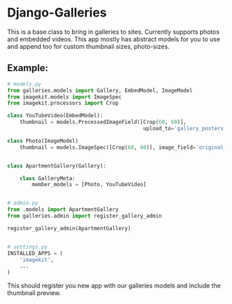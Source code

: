 Django-Galleries
======================

This is a base class to bring in galleries to sites. Currently supports photos
and embedded videos. This app mostly has abstract models for you to use and
append too for custom thumbnail sizes, photo-sizes.


Example:
------------------------------

```py
# models.py
from galleries.models import Gallery, EmbedModel, ImageModel
from imagekit.models import ImageSpec
from imagekit.processors import Crop

class YouTubeVideo(EmbedModel):
    thumbnail = models.ProcessedImageField([Crop(60, 60)],
                                            upload_to='gallery_posters')

class Photo(ImageModel)
    thumbnail = models.ImageSpec([Crop(60, 60)], image_field='original_image')


class ApartmentGallery(Gallery):

    class GalleryMeta:
        member_models = [Photo, YouTubeVideo]


# admin.py
from .models import ApartmentGallery
from galleries.admin import register_gallery_admin

register_gallery_admin(ApartmentGallery)


# settings.py
INSTALLED_APPS = (
    'imagekit',
    ...
)
```

This should register you new app with our galleries models and include the
thumbnail preview.
